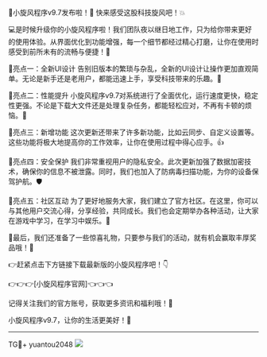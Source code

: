 🚀小旋风程序v9.7发布啦！🎉 快来感受这股科技旋风吧！💥

💻是时候升级你的小旋风程序啦！我们团队夜以继日地工作，只为给你带来更好的使用体验。从界面优化到功能增强，每一个细节都经过精心打磨，让你在使用时感受到前所未有的流畅与便捷！🌈

🌟亮点一：全新UI设计
告别旧版本的繁琐与杂乱，全新的UI设计让操作更加直观简单。无论是新手还是老用户，都能迅速上手，享受科技带来的乐趣。🎉

🌟亮点二：性能提升
小旋风程序v9.7对系统进行了全面优化，运行速度更快，稳定性更强。不论是下载大文件还是处理复杂任务，都能轻松应对，不再有卡顿的烦恼。🚀

🌟亮点三：新增功能
这次更新还带来了许多新功能，比如云同步、自定义设置等。这些功能将极大地提高你的工作效率，让你在使用过程中得心应手。👍

🌟亮点四：安全保护
我们非常重视用户的隐私安全。此次更新加强了数据加密技术，确保你的信息不被泄露。同时，我们也加入了防病毒扫描功能，为你的设备保驾护航。🛡️

🌟亮点五：社区互动
为了更好地服务大家，我们建立了官方社区。在这里，你可以与其他用户交流心得，分享经验，共同成长。我们也会定期举办各种活动，让大家在游戏中学习，在学习中娱乐。🎈

🎁最后，我们还准备了一些惊喜礼物，只要参与我们的活动，就有机会赢取丰厚奖品哦！🎁

👉赶紧点击下方链接下载最新版的小旋风程序吧！👇

👉👉👉[小旋风程序官网]👈👈👈

记得关注我们的官方账号，获取更多资讯和福利哦！📢

小旋风程序v9.7，让你的生活更美好！🌟

---

TG💪+ yuantou2048  ![](https://github.com/user-attachments/assets/42a5a4a5-fea9-4a1d-8aa0-73e57e430cca)